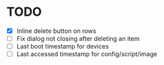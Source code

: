 # TODO

- [x] Inline delete button on rows
- [ ] Fix dialog not closing after deleting an item
- [ ] Last boot timestamp for devices
- [ ] Last accessed timestamp for config/script/image